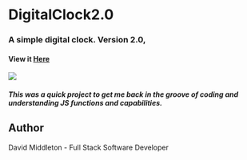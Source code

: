 # DigitalClock2.0

### A simple digital clock. Version 2.0, 

#### View it [Here](https://middletond1.github.io/Calculator/)

![](https://github.com/middletond1/Calculator/blob/main/Images/2021-06-02%2016_21_22-Calculator.png)


##### This was a quick project to get me back in the groove of coding and understanding JS functions and capabilities.

## Author
David Middleton - Full Stack Software Developer
